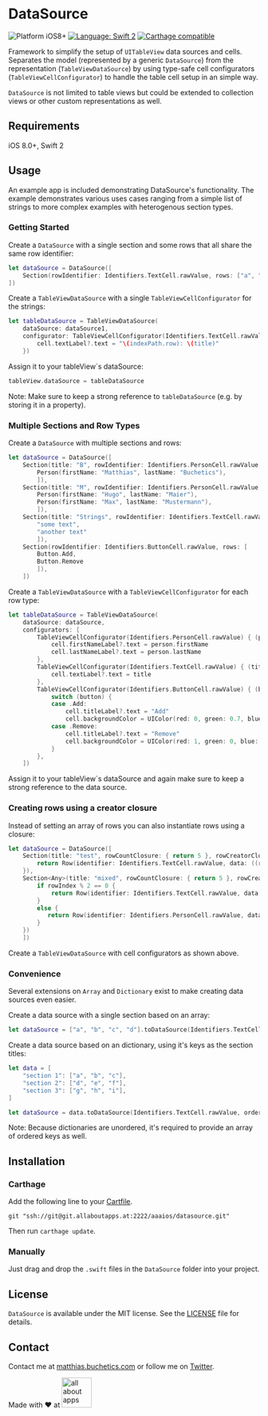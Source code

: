 # DataSource

<img src="https://img.shields.io/badge/Platform-iOS%208%2B-blue.svg" alt="Platform iOS8+">
<a href="https://developer.apple.com/swift"><img src="https://img.shields.io/badge/Language-Swift%202-orange.svg" alt="Language: Swift 2" /></a>
<a href="https://github.com/Carthage/Carthage"><img src="https://img.shields.io/badge/Carthage-compatible-brightgreen.svg" alt="Carthage compatible" /></a>

Framework to simplify the setup of `UITableView` data sources and cells. Separates the model (represented by a generic `DataSource`) from the representation (`TableViewDataSource`) by using type-safe cell configurators (`TableViewCellConfigurator`) to handle the table cell setup in an simple way.

`DataSource` is not limited to table views but could be extended to collection views or other custom representations as well.

## Requirements

iOS 8.0+, Swift 2

## Usage

An example app is included demonstrating DataSource's functionality. The example demonstrates various uses cases ranging from a simple list of strings to more complex examples with heterogenous section types.

### Getting Started

Create a `DataSource` with a single section and some rows that all share the same row identifier:

```swift
let dataSource = DataSource([
    Section(rowIdentifier: Identifiers.TextCell.rawValue, rows: ["a", "b", "c", "d"])
])
```

Create a `TableViewDataSource` with a single `TableViewCellConfigurator` for the strings:

```swift
let tableDataSource = TableViewDataSource(
    dataSource: dataSource1,
    configurator: TableViewCellConfigurator(Identifiers.TextCell.rawValue) { (title: String, cell: UITableViewCell, indexPath: NSIndexPath) in
        cell.textLabel?.text = "\(indexPath.row): \(title)"
    })
```

Assign it to your tableView´s dataSource:

```swift
tableView.dataSource = tableDataSource
```

Note: Make sure to keep a strong reference to `tableDataSource` (e.g. by storing it in a property).

### Multiple Sections and Row Types

Create a `DataSource` with multiple sections and rows:

```swift
let dataSource = DataSource([
    Section(title: "B", rowIdentifier: Identifiers.PersonCell.rawValue, rows: [
        Person(firstName: "Matthias", lastName: "Buchetics"),
        ]),
    Section(title: "M", rowIdentifier: Identifiers.PersonCell.rawValue, rows: [
        Person(firstName: "Hugo", lastName: "Maier"),
        Person(firstName: "Max", lastName: "Mustermann"),
        ]),
    Section(title: "Strings", rowIdentifier: Identifiers.TextCell.rawValue, rows: [
        "some text",
        "another text"
        ]),
    Section(rowIdentifier: Identifiers.ButtonCell.rawValue, rows: [
        Button.Add,
        Button.Remove
        ]),
    ])
```

Create a `TableViewDataSource` with a `TableViewCellConfigurator` for each row type:

```swift
let tableDataSource = TableViewDataSource(
    dataSource: dataSource,
    configurators: [
        TableViewCellConfigurator(Identifiers.PersonCell.rawValue) { (person: Person, cell: PersonCell, _) in
            cell.firstNameLabel?.text = person.firstName
            cell.lastNameLabel?.text = person.lastName
        },
        TableViewCellConfigurator(Identifiers.TextCell.rawValue) { (title: String, cell: UITableViewCell, _) in
            cell.textLabel?.text = title
        },
        TableViewCellConfigurator(Identifiers.ButtonCell.rawValue) { (button: Button, cell: ButtonCell, _) in
            switch (button) {
            case .Add:
                cell.titleLabel?.text = "Add"
                cell.backgroundColor = UIColor(red: 0, green: 0.7, blue: 0.2, alpha: 0.8)
            case .Remove:
                cell.titleLabel?.text = "Remove"
                cell.backgroundColor = UIColor(red: 1, green: 0, blue: 0, alpha: 0.8)
            }
        },
    ])
```

Assign it to your tableView´s dataSource and again make sure to keep a strong reference to the data source.

### Creating rows using a creator closure

Instead of setting an array of rows you can also instantiate rows using a closure:

```swift
let dataSource = DataSource([
    Section(title: "test", rowCountClosure: { return 5 }, rowCreatorClosure: { (rowIndex) in
        return Row(identifier: Identifiers.TextCell.rawValue, data: ((rowIndex + 1) % 2 == 0) ? "even" : "odd")
    }),
    Section<Any>(title: "mixed", rowCountClosure: { return 5 }, rowCreatorClosure: { (rowIndex) in
        if rowIndex % 2 == 0 {
            return Row(identifier: Identifiers.TextCell.rawValue, data: "test")
        }
        else {
           return Row(identifier: Identifiers.PersonCell.rawValue, data: Person(firstName: "Max", lastName: "Mustermann"))
        }
    })
    ])
```

Create a `TableViewDataSource` with cell configurators as shown above.

### Convenience

Several extensions on `Array` and `Dictionary` exist to make creating data sources even easier.

Create a data source with a single section based on an array:

```swift
let dataSource = ["a", "b", "c", "d"].toDataSource(Identifiers.TextCell.rawValue)
```

Create a data source based on an dictionary, using it's keys as the section titles:

```swift
let data = [
    "section 1": ["a", "b", "c"],
    "section 2": ["d", "e", "f"],
    "section 3": ["g", "h", "i"],
]

let dataSource = data.toDataSource(Identifiers.TextCell.rawValue, orderedKeys: data.keys.sort())
```

Note: Because dictionaries are unordered, it's required to provide an array of ordered keys as well.

## Installation

### Carthage

Add the following line to your [Cartfile](https://github.com/Carthage/Carthage/blob/master/Documentation/Artifacts.md#cartfile).

```
git "ssh://git@git.allaboutapps.at:2222/aaaios/datasource.git"
```

Then run `carthage update`.

### Manually

Just drag and drop the `.swift` files in the `DataSource` folder into your project.

## License

`DataSource` is available under the MIT license. See the [LICENSE](https://github.com/mbuchetics/DataSource/blob/master/LICENSE.md) file for details.

## Contact

Contact me at [matthias.buchetics.com](http://matthias.buchetics.com) or follow me on [Twitter](https://twitter.com/mbuchetics).

Made with ❤ at [<img src="https://github.com/mbuchetics/DataSource/blob/master/Resources/aaa_logo.png" height="60" alt="all about apps" />](https://www.allaboutapps.at)
